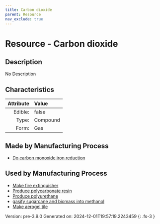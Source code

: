 ```yaml
---
title: Carbon dioxide
parent: Resource
nav_exclude: true
---
```

# Resource - Carbon dioxide

## Description
No Description

## Characteristics

| Attribute      | Value |
|--------:|:------|
|Edible:|false|
|Type:|Compound|
|Form:|Gas|
 
## Made by Manufacturing Process

- [Do carbon monoxide iron reduction](../process/do-carbon-monoxide-iron-reduction.html)

## Used by Manufacturing Process

- [Make fire extinguisher](../process/make-fire-extinguisher.html)
- [Produce polycarbonate resin](../process/produce-polycarbonate-resin.html)
- [Produce polyurethane](../process/produce-polyurethane.html)
- [gasify sugarcane and biomass into methanol](../process/gasify-sugarcane-and-biomass-into-methanol.html)
- [Make aerogel tile](../process/make-aerogel-tile.html)


    

Version: pre-3.9.0 Generated on: 2024-12-01T19:57:19.2243459
{: .fs-3 }
